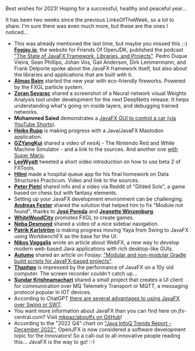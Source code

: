 Best wishes for 2023!
Hoping for a successful, healthy and peaceful year...

It has been two weeks since the previous LinksOfTheWeek, so a lot to share. I'm sure there was even much more, but these are the ones I noticed...

* This was already mentioned the last time, but maybe you missed this ;-) [**Foojay.io**](https://twitter.com/foojayio), the website for Friends Of OpenJDK, published the podcast ["The State of JavaFX Framework, Libraries, and Projects"](https://foojay.io/today/foojay-podcast-9/). Pedro Duque Vieira, Sean Phillips, Johan Vos, Gail Anderson, Dirk Lemmermann, and Frank Delporte spoke about the JavaFX framework itself, but also about the libraries and applications that are built with it.
* [**Almas Baim**](https://twitter.com/AlmasBaim/status/1610762162850463744) started the new year with eco-friendly fireworks. Powered by the FXGL particle system.
* [**Zoran Sevarac**](https://twitter.com/zsevarac/status/1610634951321346050) shared a screenshot of a Neural network visual Weights Analysis tool under development for the next DeepNetts release. It helps understanding what's going on inside layers, and debugging trained networks. 
* **Mohammed Saied** demonstrates a [JavaFX GUI to control a car (via YouTube Shorts)](https://www.youtube.com/shorts/fA56jf05M84).
* [**Heiko Rupp**](https://mastodon.social/@pilhuhn/109609291776854983) is making progress with a Java/JavaFX Mastodon application.
* [**GZYangKui**](https://twitter.com/YangKui7/status/1609091899562004480?t=Y7LQ24JEmEgcNwKRbQ8YMQ&s=09) shared a video of nes4j - The Nintendo Red and White Machine Simulator - and a link to the sources. And another one [with Super Mario](https://twitter.com/YangKui7/status/1610948697453662211).
* [**LeeWyatt**](https://twitter.com/LeeWyatt_7788/status/1608797264096657414?t=WaFvuHruHQVnMOgO5bOIiQ&s=09) tweeted a short video introduction on how to use beta 2 of FXTools.
* [**Hilmi**](https://twitter.com/helmiarkan/status/1608669184560631808?t=7TLax6uVNIq99ZOPvLqQVQ&s=09) made a hospital queue app for his final homework on Data Structures Practicum. Video and link to the sources.
* [**Peter Pietri**](https://www.reddit.com/r/JavaFX/comments/zy69bk/gilded_sols_brief_overview/) shared info and a video via Reddit of "Gilded Sols", a game based on chess but with fantasy elements.
* Setting up your JavaFX development environment can be challenging. [**Andreas Fester**](https://twitter.com/a_fester/status/1606385362728849415) shared the solution that helped him to fix "Module not found", thanks to [**José Pereda**](https://twitter.com/JPeredaDnr) and [**Jeanette Winzenburg**](https://twitter.com/kleopatra_jx).
* [**WhiteWoodCity**](https://twitter.com/WhiteWoodCity/status/1607564075625779200) promotes FXGL to create games.
* [**Neba Desmond**](https://twitter.com/desmond__neba/status/1607500047255576581) shared a video of a nice sidebar navigation.
* [**Patrik Karlström**](https://twitter.com/PatrikKarlstrom/status/1607359050555052032) is making progress moving Yaya from Swing to JavaFX using WorkbenchFX as the base for the UI.
* [**Nikos Vaggalis**](https://twitter.com/nikosvg/status/1603462643670519823) wrote an article about WebFX, a new way to develop modern web-based Java applications with rich desktop-like GUIs.
* [**Autumo**](https://twitter.com/autumo) shared an article on Foojay: ["Modular and non-modular Gradle
  build scripts for JavaFX-based projects"](https://foojay.io/today/building-javafx-with-gradle/).
* [**Thanhpv**](https://twitter.com/realThanhpv/status/1610996195182415874) is impressed by the performance of JavaFX on a 10y old computer. The screen recorder couldn't catch up...
* [**Sundar Krishnamachari**](https://twitter.com/Tksrajan/status/1610985730200989701) shared a small project that creates a UI client for communication over MQ Telemetry Transport or MQTT, a messaging protocol popular in IOT devices.
* According to ChatGPT [there are several advantages to using JavaFX over Swing or SWT](https://twitter.com/lofidewanto/status/1610646563285524481).
* You want more information about JavaFX than you can find here on jfx-central.com? Visit [mkpaz/aboutfx on GitHub](https://github.com/mkpaz/aboutfx)!
* According to the "2022 Q4" chart on ["Java InfoQ Trends Report - December 2022"](https://www.infoq.com/articles/java-jvm-trends-2022/), OpenJFX is now considered a software development topic for the Innovators! So a call-out to all innovative people reading this... JavaFX is the way to go! :-)